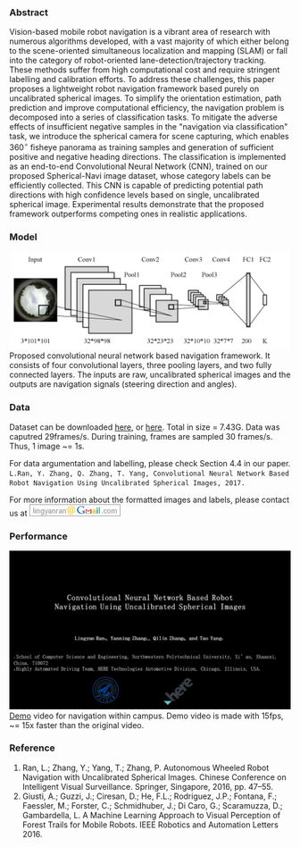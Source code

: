 ### Abstract
Vision-based mobile robot navigation is a vibrant area of research with numerous algorithms developed, with a vast majority of which either belong to the scene-oriented simultaneous localization and mapping (SLAM) or fall into the category of robot-oriented lane-detection/trajectory tracking. These methods suffer from high computational cost and require stringent labelling and calibration efforts. To address these challenges, this paper proposes a lightweight robot navigation framework based purely on uncalibrated spherical images. To simplify the orientation estimation, path prediction and improve computational efficiency, the navigation problem is decomposed into a series of classification tasks. To mitigate the adverse effects of insufficient negative samples in the "navigation via classification" task, we introduce the spherical camera for scene capturing, which enables $360^\circ$ fisheye panorama as training samples and generation of sufficient positive and negative heading directions. The classification is implemented as an end-to-end Convolutional Neural Network (CNN), trained on our proposed Spherical-Navi image dataset, whose category labels can be efficiently collected. This CNN is capable of predicting potential path directions with high confidence levels based on single, uncalibrated spherical image. Experimental results demonstrate that the proposed framework outperforms competing ones in realistic applications.

### Model
![Image](network.png)
Proposed convolutional neural network based navigation framework. It consists of four convolutional layers, three pooling layers, and two fully connected layers. The inputs are raw, uncalibrated spherical images and the outputs are navigation signals (steering direction and angles).

### Data
Dataset can be downloaded [here](https://drive.google.com/open?id=0B2TeCRG1hB55eGV1V2FJb19Cd2s), or [here](http://dwz.cn/61ckOm). Total in size = 7.43G. 
Data was caputred 29frames/s. During training, frames are sampled 30 frames/s. Thus, 1 image ~= 1s. 

For data argumentation and labelling, please check Section 4.4 in our paper. 
`L.Ran, Y. Zhang, Q. Zhang, T. Yang, Convolutional Neural Network Based Robot Navigation Using Uncalibrated Spherical Images, 2017.`

For more information about the formatted images and labels, please contact us at ![gmail](gmail.png) 

### Performance
[![Video](frontpage.png)](https://youtu.be/4ZjnVOa8cKA) [Demo](https://youtu.be/4ZjnVOa8cKA) video for navigation within campus.
Demo video is made with 15fps, ~= 15x faster than the original video.

### Reference
1. Ran, L.; Zhang, Y.; Yang, T.; Zhang, P. Autonomous Wheeled Robot Navigation with Uncalibrated Spherical Images. Chinese Conference on Intelligent Visual Surveillance. Springer, Singapore, 2016, pp. 47–55.
2. Giusti, A.; Guzzi, J.; Ciresan, D.; He, F.L.; Rodriguez, J.P.; Fontana, F.; Faessler, M.; Forster, C.; Schmidhuber, J.; Di Caro, G.; Scaramuzza, D.; Gambardella, L. A Machine Learning Approach to Visual Perception of Forest Trails for Mobile Robots. IEEE Robotics and Automation Letters 2016. 